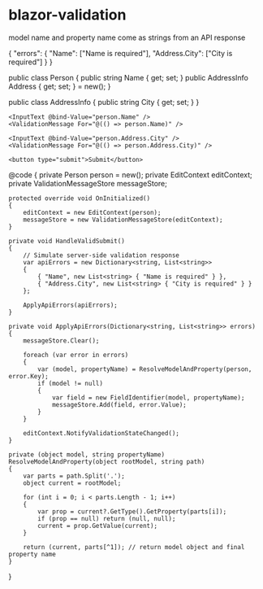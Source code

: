 # blazor-validation

model name and property name come as strings from an API response

{
  "errors": {
    "Name": ["Name is required"],
    "Address.City": ["City is required"]
  }
}


public class Person
{
    public string Name { get; set; }
    public AddressInfo Address { get; set; } = new();
}

public class AddressInfo
{
    public string City { get; set; }
}

<EditForm EditContext="@editContext" OnValidSubmit="@HandleValidSubmit">
    <DataAnnotationsValidator />
    <ValidationSummary />

    <InputText @bind-Value="person.Name" />
    <ValidationMessage For="@(() => person.Name)" />

    <InputText @bind-Value="person.Address.City" />
    <ValidationMessage For="@(() => person.Address.City)" />

    <button type="submit">Submit</button>
</EditForm>

@code 
{
    private Person person = new();
    private EditContext editContext;
    private ValidationMessageStore messageStore;

    protected override void OnInitialized()
    {
        editContext = new EditContext(person);
        messageStore = new ValidationMessageStore(editContext);
    }

    private void HandleValidSubmit()
    {
        // Simulate server-side validation response
        var apiErrors = new Dictionary<string, List<string>>
        {
            { "Name", new List<string> { "Name is required" } },
            { "Address.City", new List<string> { "City is required" } }
        };

        ApplyApiErrors(apiErrors);
    }

    private void ApplyApiErrors(Dictionary<string, List<string>> errors)
    {
        messageStore.Clear();

        foreach (var error in errors)
        {
            var (model, propertyName) = ResolveModelAndProperty(person, error.Key);
            if (model != null)
            {
                var field = new FieldIdentifier(model, propertyName);
                messageStore.Add(field, error.Value);
            }
        }

        editContext.NotifyValidationStateChanged();
    }

    private (object model, string propertyName) ResolveModelAndProperty(object rootModel, string path)
    {
        var parts = path.Split('.');
        object current = rootModel;

        for (int i = 0; i < parts.Length - 1; i++)
        {
            var prop = current?.GetType().GetProperty(parts[i]);
            if (prop == null) return (null, null);
            current = prop.GetValue(current);
        }

        return (current, parts[^1]); // return model object and final property name
    }
}

